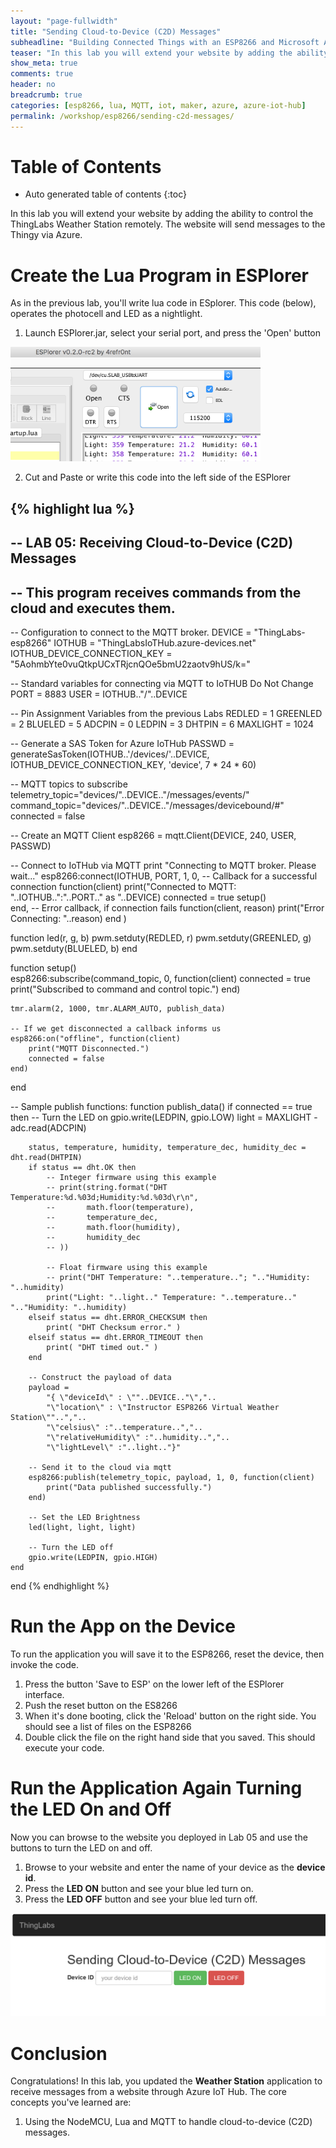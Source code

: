 ```yaml
---
layout: "page-fullwidth"
title: "Sending Cloud-to-Device (C2D) Messages"
subheadline: "Building Connected Things with an ESP8266 and Microsoft Azure"
teaser: "In this lab you will extend your website by adding the ability to control the ThingLabs Thingy&trade; remotely. The website will send messages to the Thingy via Azure."
show_meta: true
comments: true
header: no
breadcrumb: true
categories: [esp8266, lua, MQTT, iot, maker, azure, azure-iot-hub]
permalink: /workshop/esp8266/sending-c2d-messages/
---
```


# Table of Contents
*  Auto generated table of contents
{:toc}

In this lab you will extend your website by adding the ability to control the ThingLabs Weather Station remotely. The website will send messages to the Thingy via Azure.

# Create the Lua Program in ESPlorer 

As in the previous lab, you'll write lua code in ESplorer. This code (below), operates the photocell and LED as a nightlight.

1. Launch ESPlorer.jar, select your serial port, and press the 'Open' button

<img src="/images/esplorer-connect.png" alt="Launch Esplorer, connect your device" style="width: 400px;"/>

2. Cut and Paste or write this code into the left side of the ESPlorer

{% highlight lua %}
--
-- LAB 05: Receiving Cloud-to-Device (C2D) Messages
--
-- This program receives commands from the cloud and executes them.
--

-- Configuration to connect to the MQTT broker.
DEVICE = "ThingLabs-esp8266"
IOTHUB = "ThingLabsIoTHub.azure-devices.net"  
IOTHUB_DEVICE_CONNECTION_KEY = "5AohmbYte0vuQtkpUCxTRjcnQOe5bmU2zaotv9hUS/k="

-- Standard variables for connecting via MQTT to IoTHUB Do Not Change
PORT   = 8883
USER   = IOTHUB.."/"..DEVICE

-- Pin Assignment Variables from the previous Labs
REDLED   = 1
GREENLED = 2
BLUELED  = 5
ADCPIN = 0
LEDPIN = 3
DHTPIN = 6
MAXLIGHT = 1024

-- Generate a SAS Token for Azure IoTHub
PASSWD = generateSasToken(IOTHUB..'/devices/'..DEVICE, IOTHUB_DEVICE_CONNECTION_KEY, 'device', 7 * 24 * 60)

-- MQTT topics to subscribe
telemetry_topic="devices/"..DEVICE.."/messages/events/"
command_topic="devices/"..DEVICE.."/messages/devicebound/#"
connected = false

-- Create an MQTT Client
esp8266 = mqtt.Client(DEVICE, 240, USER, PASSWD)

-- Connect to IoTHub via MQTT
print "Connecting to MQTT broker. Please wait..."
esp8266:connect(IOTHUB, PORT, 1, 0, 
    -- Callback for a successful connection
    function(client)
        print("Connected to MQTT: "..IOTHUB..":"..PORT.." as "..DEVICE)
        connected = true
        setup()        
    end,
    -- Error callback, if connection fails
    function(client, reason)
        print("Error Connecting: "..reason)
    end
)

function led(r, g, b)
    pwm.setduty(REDLED, r)
    pwm.setduty(GREENLED, g)
    pwm.setduty(BLUELED, b)
end

function setup()    
    esp8266:subscribe(command_topic, 0, function(client)
        connected = true
        print("Subscribed to command and control topic.")
    end)

    tmr.alarm(2, 1000, tmr.ALARM_AUTO, publish_data)

    -- If we get disconnected a callback informs us
    esp8266:on("offline", function(client)
        print("MQTT Disconnected.")
        connected = false
    end)
end

-- Sample publish functions:
function publish_data()
    if connected == true then
        -- Turn the LED on
        gpio.write(LEDPIN, gpio.LOW)
        light = MAXLIGHT - adc.read(ADCPIN)
        
        status, temperature, humidity, temperature_dec, humidity_dec = dht.read(DHTPIN)
        if status == dht.OK then
            -- Integer firmware using this example
            -- print(string.format("DHT Temperature:%d.%03d;Humidity:%d.%03d\r\n",
            --       math.floor(temperature),
            --       temperature_dec,
            --       math.floor(humidity),
            --       humidity_dec
            -- ))
            
            -- Float firmware using this example
            -- print("DHT Temperature: "..temperature.."; ".."Humidity: "..humidity)
            print("Light: "..light.." Temperature: "..temperature.." ".."Humidity: "..humidity)
        elseif status == dht.ERROR_CHECKSUM then
            print( "DHT Checksum error." )
        elseif status == dht.ERROR_TIMEOUT then
            print( "DHT timed out." )
        end
        
        -- Construct the payload of data
        payload =  
            "{ \"deviceId\" : \""..DEVICE.."\","..
            "\"location\" : \"Instructor ESP8266 Virtual Weather Station\""..","..
            "\"celsius\" :"..temperature..","..
            "\"relativeHumidity\" :"..humidity..","..
            "\"lightLevel\" :"..light.."}"
    
        -- Send it to the cloud via mqtt
        esp8266:publish(telemetry_topic, payload, 1, 0, function(client)
            print("Data published successfully.")
        end)

        -- Set the LED Brightness
        led(light, light, light)
    
        -- Turn the LED off
        gpio.write(LEDPIN, gpio.HIGH)
    end
end
{% endhighlight %}

# Run the App on the Device
To run the application you will save it to the ESP8266, reset the device, then invoke the code.

1. Press the button 'Save to ESP' on the lower left of the ESPlorer interface.
2. Push the reset button on the ES8266
3. When it's done booting, click the 'Reload' button on the right side.
   You should see a list of files on the ESP8266
4. Double click the file on the right hand side that you saved.
   This should execute your code.

# Run the Application Again Turning the LED On and Off
Now you can browse to the website you deployed in Lab 05 and use the buttons to turn the LED on and off.

1. Browse to your website and enter the name of your device as the __device id__.
2. Press the __LED ON__ button and see your blue led turn on.
3. Press the __LED OFF__ button and see your blue led turn off.

![Send LED ON and OFF messages](/images/workshops/thingy-4-windows/sending-c2d-messages.png) 

# Conclusion
Congratulations! In this lab, you updated the __Weather Station__ application to receive messages from a website through Azure IoT Hub. The core concepts you've learned are:

1. Using the NodeMCU, Lua and MQTT to handle cloud-to-device (C2D) messages.
